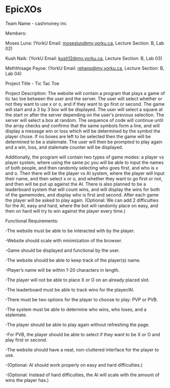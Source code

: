 # EpicXOs

Team Name - cashmoney inc

Members:

Moses Luna: (YorkU Email: moseslun@my.yorku.ca, Lecture Section: B, Lab 02)

Kush Naik: (YorkU Email: kush12@my.yorku.ca, Lecture Section: B, Lab 03)

Meththisage Payoe: (YorkU Email: rehanp@my.yorku.ca, Lecture Section: B, Lab 04)


Project Title - Tic Tac Toe

Project Description: 
The website will contain a program that plays a game of tic tac toe between the user and the server. The user will select whether or not they want to use x or o, and if they want to go first or second. The game will start and a 3 by 3 box will be displayed. The user will select a square at the start or after the server depending on the user's previous selection. The server will select a box at random. The sequence of code will continue until the array checks and confirms that the same symbols form a line, and will display a message win or loss which will be determined by the symbol the player chose. If no boxes are left to be selected then the game will be determined to be a stalemate. The user will then be prompted to play again and a win, loss, and stalemate counter will be displayed. 

Additionally, the program will contain two types of game modes: a player vs player system, where using the same pc you will be able to input the names of both people, and then randomly selecting who goes first, and who is x and o. Then there will be the player vs AI system, where the player will input their name, and then select x or o, and whether they want to go first or not, and then will be put up against the AI. There is also planned to be a leaderboard system that will count wins, and will display the wins for both of the gamemodes, and display who is first and second. After each game the player will be asked to play again. (Optional: We can add 2 difficulties for the AI, easy and hard, where the bot will randomly place on easy, and then on hard will try to win against the player every time.)

Functional Requirements:

-The website must be able to be interacted with by the player.

-Website should scale with minimization of the browser.

-Game should be displayed and functional by the user.

-The website should be able to keep track of the player(s) name.

-Player’s name will be within 1-20 characters in length.

-The player will not be able to place X or O on an already placed slot.

-The leaderboard must be able to track wins for the player/AI.

-There must be two options for the player to choose to play: PVP or PVB.

-The system must be able to determine who wins, who loses, and a stalemate.

-The player should be able to play again without refreshing the page.

-For PVB, the player should be able to select if they want to be X or O and play first or second.

-The website should have a neat, non-cluttered interface for the player to use.

-(Optional: AI should work properly on easy and hard difficulties.)

-(Optional: Instead of hard difficulties, the AI will scale with the amount of wins the player has.)

